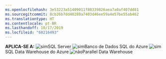 ```yaml
---
ms.openlocfilehash: 3e53223a51409011f80339826aea7a0af407dd81
ms.sourcegitcommit: 8cb26b7dd40280a7403d46ee59a4e57be55ab462
ms.translationtype: HT
ms.contentlocale: pt-BR
ms.lasthandoff: 10/17/2019
ms.locfileid: "68216493"
---
```

<Token>**APLICA-SE A:** ![sim](media/yes.png)SQL Server ![sim](media/yes.png)Banco de Dados SQL do Azure ![sim](media/yes.png)SQL Data Warehouse do Azure ![não](media/no.png)Parallel Data Warehouse </Token>

